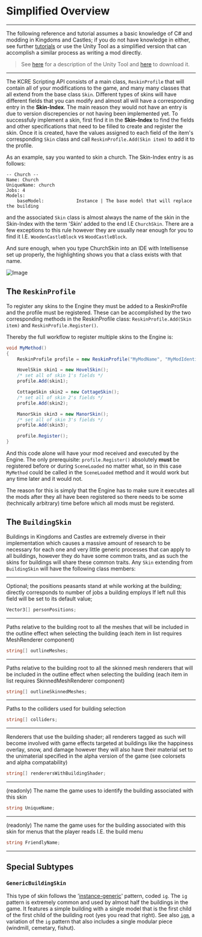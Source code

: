 # Simplified Overview
---

The following reference and tutorial assumes a basic knowledge of C# and modding in Kingdoms and Castles; if you do not have knowledge in either, see further [tutorials](https://modtutorial.kingdomsandcastles.com/) or use the Unity Tool as a simplified version that can accomplish a similar process as writing a mod directly. 

> See [here](https://github.com/DaDevFox/KCReskinEngine/blob/master/Guide_updated.md#how-the-engine-works) for a description of the Unity Tool and [here](https://github.com/DaDevFox/KCReskinEngine/tree/master/Unity%20Plugin) to download it. 

---
The KCRE Scripting API consists of a main class, `ReskinProfile` that will contain all of your modifications to the game, and many many classes that all extend from the base class `Skin`. Different types of skins will have different fields that you can modify and almost all will have a corresponding entry in the **Skin-Index**. The main reason they would not have an entry is due to version discrepencies or not having been implemented yet. 
To successfuly implement a skin, first find it in the **Skin-Index** to find the fields and other specifications that need to be filled to create and register the skin. Once it is created, have the values assigned to each field of the item's corresponding `Skin` class and call `ReskinProfile.Add(Skin item)` to add it to the profile. 

As an example, say you wanted to skin a church. The Skin-Index entry is as follows:
```
-- Church --
Name: Church
UniqueName: church
Jobs: 4
Models:
	baseModel:            Instance | The base model that will replace the building
```
and the associated `Skin` class is almost always the name of the skin in the Skin-Index with the term 'Skin' added to the end I.E `ChurchSkin`. There are a few exceptions to this rule however they are usually near enough for you to find it I.E. `WoodenCastleBlock` vs `WoodCastleBlock`. 

And sure enough, when you type ChurchSkin into an IDE with Intellisense set up properly, the highlighting shows you that a class exists with that name.

![Image](https://i.ibb.co/9wkk4vp/Churchskincode.png)

## The `ReskinProfile`

To register any skins to the Engine they must be added to a ReskinProfile and the profile must be registered. These can be accomplished by the two corresponding methods in the ReskinProfile class: `ReskinProfile.Add(Skin item)` and `ReskinProfile.Register()`. 

Thereby the full workflow to register multiple skins to the Engine is:

```cs
void MyMethod()
{
    ReskinProfile profile = new ReskinProfile("MyModName", "MyModIdentifier");

    HovelSkin skin1 = new HovelSkin();
    /* set all of skin 1's fields */
    profile.Add(skin1);

    CottageSkin skin2 = new CottageSkin();
    /* set all of skin 2's fields */
    profile.Add(skin2);

    ManorSkin skin3 = new ManorSkin();
    /* set all of skin 3's fields */
    profile.Add(skin3);

    profile.Register();
}
```

And this code alone will have your mod received and executed by the Engine. 
The only prerequisite: `profile.Register()` absolutely **must** be registered before or during `SceneLoaded` no matter what, so in this case `MyMethod` could be called in the `SceneLoaded` method and it would work but any time later and it would not. 

The reason for this is simply that the Engine has to make sure it executes all the mods after they all have been registered so there needs to be some (technically arbitrary) time before which all mods must be registerd.  

## The `BuildingSkin`
Buildings in Kingdoms and Castles are extremely diverse in their implementation which causes a massive amount of research to be necessary for each one and very little generic processes that can apply to all buildings, however they do have some common traits, and as such the skins for buildings will share these common traits. 
Any `Skin` extending from `BuildingSkin` will have the following class members:

---
Optional; the positions peasants stand at while working at the building; directly corresponds to number of jobs a building employs
If left null this field will be set to its default value;
```cs
Vector3[] personPositions;
```
---
Paths relative to the building root to all the meshes that will be included in the outline effect when selecting the building (each item in list requires MeshRenderer component)
```cs
string[] outlineMeshes;
```
---
Paths relative to the building root to all the skinned mesh renderers that will be included in the outline effect when selecting the building (each item in list requires SkinnedMeshRenderer component)
```cs
string[] outlineSkinnedMeshes;
```
---
Paths to the colliders used for building selection
```cs
string[] colliders;
```
---
Renderers that use the building shader; all renderers tagged as such will become involved with game effects targeted at buildings like the happiness overlay, snow, and damage however they will also have their material set to the unimaterial specified in the alpha version of the game (see colorsets and alpha compatability)
```cs
string[] renderersWithBuildingShader;
```
---
(readonly)
The name the game uses to identify the building associated with this skin
```cs
string UniqueName;
```
---
(readonly)
The name the game uses for the building associated with this skin for menus that the player reads I.E. the build menu
```cs
string FriendlyName;
```
---

## Special Subtypes
### `GenericBuildingSkin`

This type of skin follows the '[instance-generic](https://github.com/DaDevFox/KCReskinEngine/blob/master/Building_Patterns.md#instance-generic-pattern--ig)' pattern, coded `ig`. The `ig` pattern is extremely common and used by almost half the buildings in the game. It features a simple building with a single model that is the first child of the first child of the building root (yes you read that right). See also [`igm`](https://github.com/DaDevFox/KCReskinEngine/blob/master/Building_Patterns.md#instance-generic-modular-pattern--igm), a variation of the `ig` pattern that also includes a single modular piece (windmill, cemetary, fishut). 


